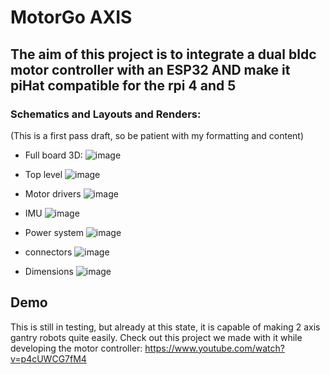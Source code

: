 # MotorGo AXIS
## The aim of this project is to integrate a dual bldc motor controller with an ESP32 AND make it piHat compatible for the rpi 4 and 5
### Schematics and Layouts and Renders: 
(This is a first pass draft, so be patient with my formatting and content)

- Full board 3D:
![image](https://github.com/user-attachments/assets/888fb5a2-9f6f-469a-b9ad-b2835c0a30cd)

- Top level
![image](https://github.com/user-attachments/assets/5b3b73f7-92be-4b5f-83f8-2cd19c3fed36)

- Motor drivers 
![image](https://github.com/user-attachments/assets/d5ce9730-9ee3-4fc3-a14b-43f547b2764c)

- IMU 
![image](https://github.com/user-attachments/assets/d3a8b536-ee6a-4c1d-b4ed-55ce09f7849e)

- Power system 
![image](https://github.com/user-attachments/assets/5ac3d94c-27a5-4e53-b97d-12434a442a13)

- connectors 
![image](https://github.com/user-attachments/assets/3a683c4c-51f1-47c6-8e41-96a581ff5889)

- Dimensions 
![image](https://github.com/user-attachments/assets/22c7f30d-700c-4056-9f08-6dc1528d7d30)


## Demo
This is still in testing, but already at this state, it is capable of making 2 axis gantry robots quite easily.  Check out this project we made with it while developing the motor controller:
https://www.youtube.com/watch?v=p4cUWCG7fM4

